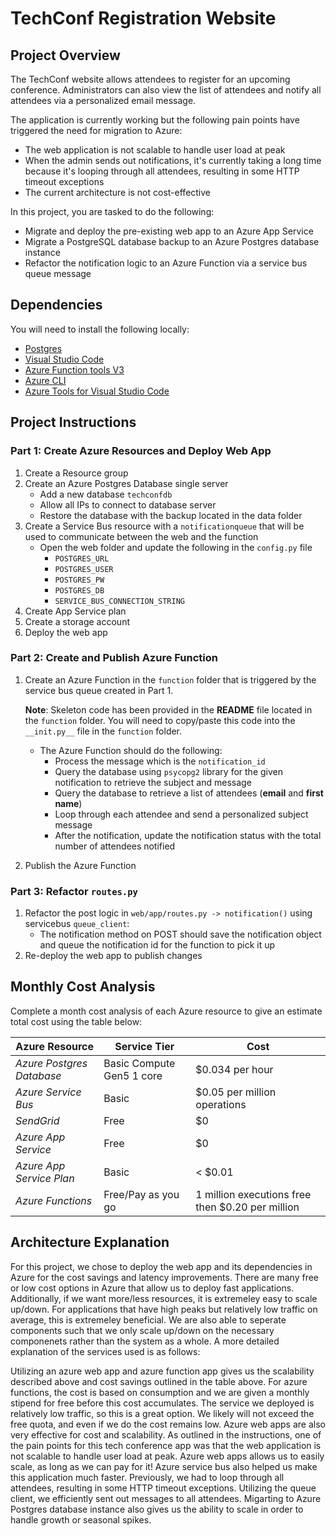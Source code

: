 # TechConf Registration Website

## Project Overview
The TechConf website allows attendees to register for an upcoming conference. Administrators can also view the list of attendees and notify all attendees via a personalized email message.

The application is currently working but the following pain points have triggered the need for migration to Azure:
 - The web application is not scalable to handle user load at peak
 - When the admin sends out notifications, it's currently taking a long time because it's looping through all attendees, resulting in some HTTP timeout exceptions
 - The current architecture is not cost-effective 

In this project, you are tasked to do the following:
- Migrate and deploy the pre-existing web app to an Azure App Service
- Migrate a PostgreSQL database backup to an Azure Postgres database instance
- Refactor the notification logic to an Azure Function via a service bus queue message

## Dependencies

You will need to install the following locally:
- [Postgres](https://www.postgresql.org/download/)
- [Visual Studio Code](https://code.visualstudio.com/download)
- [Azure Function tools V3](https://docs.microsoft.com/en-us/azure/azure-functions/functions-run-local?tabs=windows%2Ccsharp%2Cbash#install-the-azure-functions-core-tools)
- [Azure CLI](https://docs.microsoft.com/en-us/cli/azure/install-azure-cli?view=azure-cli-latest)
- [Azure Tools for Visual Studio Code](https://marketplace.visualstudio.com/items?itemName=ms-vscode.vscode-node-azure-pack)

## Project Instructions

### Part 1: Create Azure Resources and Deploy Web App
1. Create a Resource group
2. Create an Azure Postgres Database single server
   - Add a new database `techconfdb`
   - Allow all IPs to connect to database server
   - Restore the database with the backup located in the data folder
3. Create a Service Bus resource with a `notificationqueue` that will be used to communicate between the web and the function
   - Open the web folder and update the following in the `config.py` file
      - `POSTGRES_URL`
      - `POSTGRES_USER`
      - `POSTGRES_PW`
      - `POSTGRES_DB`
      - `SERVICE_BUS_CONNECTION_STRING`
4. Create App Service plan
5. Create a storage account
6. Deploy the web app

### Part 2: Create and Publish Azure Function
1. Create an Azure Function in the `function` folder that is triggered by the service bus queue created in Part 1.

      **Note**: Skeleton code has been provided in the **README** file located in the `function` folder. You will need to copy/paste this code into the `__init.py__` file in the `function` folder.
      - The Azure Function should do the following:
         - Process the message which is the `notification_id`
         - Query the database using `psycopg2` library for the given notification to retrieve the subject and message
         - Query the database to retrieve a list of attendees (**email** and **first name**)
         - Loop through each attendee and send a personalized subject message
         - After the notification, update the notification status with the total number of attendees notified
2. Publish the Azure Function

### Part 3: Refactor `routes.py`
1. Refactor the post logic in `web/app/routes.py -> notification()` using servicebus `queue_client`:
   - The notification method on POST should save the notification object and queue the notification id for the function to pick it up
2. Re-deploy the web app to publish changes

## Monthly Cost Analysis
Complete a month cost analysis of each Azure resource to give an estimate total cost using the table below:

| Azure Resource | Service Tier |  Cost |
| ------------ | ------------ | ------------ |
| *Azure Postgres Database* |  Basic Compute Gen5 1 core   |        $0.034 per hour      |
| *Azure Service Bus*       |    Basic     |      $0.05 per million operations        |
| *SendGrid*                |      Free   |          $0    |
| *Azure App Service*  | Free    |  $0   |
| *Azure App Service Plan*  | Basic    |  < $0.01  |
| *Azure Functions*         | Free/Pay as you go | 1 million executions free then $0.20 per million  


## Architecture Explanation
For this project, we chose to deploy the web app and its dependencies in Azure for the cost savings and latency improvements. There are many free or low cost options in Azure that allow us to deploy fast applications. Additionally, if we want more/less resources, it is extremeley easy to scale up/down. For applications that have high peaks but relatively low traffic on average, this is extremeley beneficial. We are also able to seperate components such that we only scale up/down on the necessary componenets rather than the system as a whole. A more detailed explanation of the services used is as follows:

Utilizing an azure web app and azure function app gives us the scalability described above and cost savings outlined in the table above. For azure functions, the cost is based on consumption and we are given a monthly stipend for free before this cost accumulates. The service we deployed is relatively low traffic, so this is a great option. We likely will not exceed the free quota, and even if we do the cost remains low. Azure web apps are also very effective for cost and scalability. As outlined in the instructions, one of the pain points for this tech conference app was that the web application is not scalable to handle user load at peak. Azure web apps allows us to easily scale, as long as we can pay for it! Azure service bus also helped us make this application much faster. Previously, we had to loop through all attendees, resulting in some HTTP timeout exceptions. Utilizing the queue client, we efficiently sent out messages to all attendees. Migarting to Azure Postgres database instance also gives us the ability to scale in order to handle growth or seasonal spikes.
